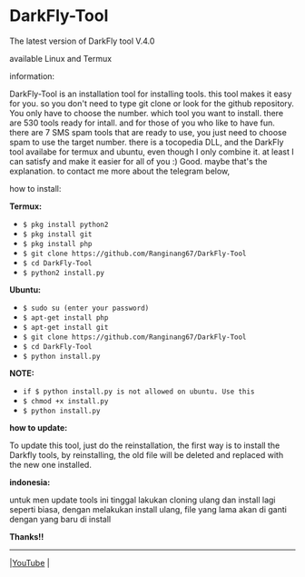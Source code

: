 # DarkFly-Tool
The latest version of DarkFly tool V.4.0

available Linux and Termux

information:

DarkFly-Tool is an installation tool for installing tools. this tool makes it easy for you. so you don't need to type git clone or look for the github repository. You only have to choose the number. which tool you want to install. there are 530 tools ready for intall. and for those of you who like to have fun. there are 7 SMS spam tools that are ready to use, you just need to choose spam to use the target number. there is a tocopedia DLL, and the DarkFly tool availabe for termux and ubuntu, even though I only combine it. at least I can satisfy and make it easier for all of you :)
Good. maybe that's the explanation. to contact me more about the telegram below,

how to install:

**Termux:**

* `$ pkg install python2`
* `$ pkg install git`
* `$ pkg install php`
* `$ git clone https://github.com/Ranginang67/DarkFly-Tool`
* `$ cd DarkFly-Tool`
* `$ python2 install.py`

**Ubuntu:**

* `$ sudo su (enter your password)`
* `$ apt-get install php`
* `$ apt-get install git`
* `$ git clone https://github.com/Ranginang67/DarkFly-Tool`
* `$ cd DarkFly-Tool`
* `$ python install.py`

**NOTE:**

* `if $ python install.py is not allowed on ubuntu. Use this`
* `$ chmod +x install.py`
* `$ python install.py`
 
**how to update:**

To update this tool, just do the reinstallation, the first way is to install the Darkfly tools, by reinstalling, the old file will be deleted and replaced with the new one installed.

**indonesia:**

untuk men update tools ini tinggal lakukan cloning ulang dan install lagi seperti biasa, dengan melakukan install ulang, file yang lama akan di ganti dengan yang baru di install

 **Thanks!!**
 
 <hr>
 
|[YouTube](https://www.youtube.com/channel/UCNMD5U02GFeWLqmrl_XSPGQ)
|
